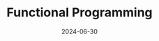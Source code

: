 ---
alias:
- FP
date: 2024-06-30
title: Functional Programming
tags:
categories:
lastMod: 2024-09-20
---